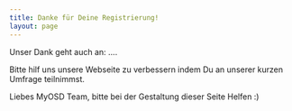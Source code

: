 ```yaml
---
title: Danke für Deine Registrierung!
layout: page
---
```


Unser Dank geht auch an: ....

Bitte hilf uns unsere Webseite zu verbessern indem Du an unserer kurzen Umfrage teilnimmst. 

Liebes MyOSD Team, bitte bei der Gestaltung dieser Seite Helfen :)

<script>(function(e,t,n,o){var s,c,r;e.SMCX=e.SMCX||[],t.getElementById(o)||(s=t.getElementsByTagName(n),c=s[s.length-1],r=t.createElement(n),r.type="text/javascript",r.async=!0,r.id=o,r.src=["https:"===location.protocol?"https://":"http://","widget.surveymonkey.com/collect/website/js/DNiWvrS5w5_2B7LV8fJmx8BYnzpwWGrUpQMUE4QPSVGyeXNS9MZUY1d5Gez5RQFMXA.js"].join(""),c.parentNode.insertBefore(r,c))})(window,document,"script","smcx-sdk");</script>
